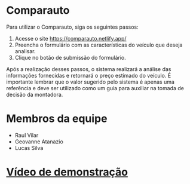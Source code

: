# Comparauto

Para utilizar o Comparauto, siga os seguintes passos:

1.  Acesse o site https://comparauto.netlify.app/
2.  Preencha o formulário com as características do veículo que deseja analisar.
3.  Clique no botão de submissão do formulário.

Após a realização desses passos, o sistema realizará a análise das informações fornecidas e retornará o preço estimado do veículo. É importante lembrar que o valor sugerido pelo sistema é apenas uma referência e deve ser utilizado como um guia para auxiliar na tomada de decisão da montadora.

# Membros da equipe

- Raul Vilar
- Geovanne Atanazio
- Lucas Silva


# [Vídeo de demonstração](https://drive.google.com/drive/folders/1ZXsiuAnIy23aXqRB4II6qZ4h8WAhj7al?usp=share_link)
